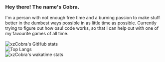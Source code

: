 ### Hey there! The name's Cobra.
I'm a person with not enough free time and a burning passion to make stuff better in the dumbest ways possible in as little time as possible. Currently trying to figure out how osu! code works, so that I can help out with one of my favourite games of all time.\
\
![xzCobra's GitHub stats](https://github-readme-stats.vercel.app/api?username=xzCobra&show_icons=true&theme=gotham)\
![Top Langs](https://github-readme-stats.vercel.app/api/top-langs/?username=xzCobra&theme=gotham)\
![xzCobra's wakatime stats](https://github-readme-stats.vercel.app/api/wakatime?username=xzCobra&theme=gotham)
